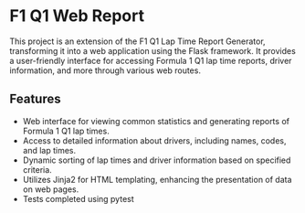 # F1 Q1 Web Report

This project is an extension of the F1 Q1 Lap Time Report Generator, transforming it into a web application using the Flask framework. It provides a user-friendly interface for accessing Formula 1 Q1 lap time reports, driver information, and more through various web routes.

## Features

- Web interface for viewing common statistics and generating reports of Formula 1 Q1 lap times.
- Access to detailed information about drivers, including names, codes, and lap times.
- Dynamic sorting of lap times and driver information based on specified criteria.
- Utilizes Jinja2 for HTML templating, enhancing the presentation of data on web pages.
- Tests completed using pytest
